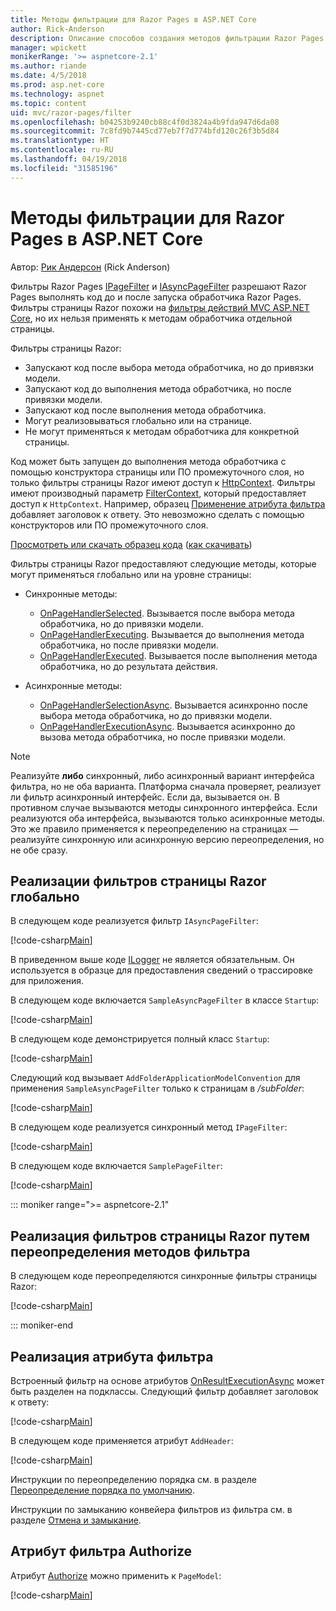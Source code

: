 ```yaml
---
title: Методы фильтрации для Razor Pages в ASP.NET Core
author: Rick-Anderson
description: Описание способов создания методов фильтрации Razor Pages в ASP.NET Core.
manager: wpickett
monikerRange: '>= aspnetcore-2.1'
ms.author: riande
ms.date: 4/5/2018
ms.prod: asp.net-core
ms.technology: aspnet
ms.topic: content
uid: mvc/razor-pages/filter
ms.openlocfilehash: b04253b9240cb88c4f0d3824a4b9fda947d6da08
ms.sourcegitcommit: 7c8fd9b7445cd77eb7f7d774bfd120c26f3b5d84
ms.translationtype: HT
ms.contentlocale: ru-RU
ms.lasthandoff: 04/19/2018
ms.locfileid: "31585196"
---
```

# <a name="filter-methods-for-razor-pages-in-aspnet-core"></a>Методы фильтрации для Razor Pages в ASP.NET Core

Автор: [Рик Андерсон](https://twitter.com/RickAndMSFT) (Rick Anderson)

Фильтры Razor Pages [IPageFilter](/dotnet/api/microsoft.aspnetcore.mvc.filters.ipagefilter?view=aspnetcore-2.0) и [IAsyncPageFilter](/dotnet/api/microsoft.aspnetcore.mvc.filters.iasyncpagefilter?view=aspnetcore-2.0) разрешают Razor Pages выполнять код до и после запуска обработчика Razor Pages. Фильтры страницы Razor похожи на [фильтры действий MVC ASP.NET Core](xref:mvc/controllers/filters#action-filters), но их нельзя применять к методам обработчика отдельной страницы. 

Фильтры страницы Razor:

* Запускают код после выбора метода обработчика, но до привязки модели.
* Запускают код до выполнения метода обработчика, но после привязки модели.
* Запускают код после выполнения метода обработчика.
* Могут реализовываться глобально или на странице.
* Не могут применяться к методам обработчика для конкретной страницы.

Код может быть запущен до выполнения метода обработчика с помощью конструктора страницы или ПО промежуточного слоя, но только фильтры страницы Razor имеют доступ к [HttpContext](/dotnet/api/microsoft.aspnetcore.mvc.razorpages.pagemodel.httpcontext?view=aspnetcore-2.0#Microsoft_AspNetCore_Mvc_RazorPages_PageModel_HttpContext). Фильтры имеют производный параметр [FilterContext](/dotnet/api/microsoft.aspnetcore.mvc.filters.filtercontext?view=aspnetcore-2.0), который предоставляет доступ к `HttpContext`. Например, образец [Применение атрибута фильтра](#ifa) добавляет заголовок к ответу. Это невозможно сделать с помощью конструкторов или ПО промежуточного слоя.

[Просмотреть или скачать образец кода](https://github.com/aspnet/Docs/tree/live/aspnetcore/tutorials/razor-pages/razor-pages-start/sample/RazorPagesMovie) ([как скачивать](xref:tutorials/index#how-to-download-a-sample))

Фильтры страницы Razor предоставляют следующие методы, которые могут применяться глобально или на уровне страницы:

* Синхронные методы:

    * [OnPageHandlerSelected](/dotnet/api/microsoft.aspnetcore.mvc.filters.ipagefilter.onpagehandlerselected?view=aspnetcore-2.0). Вызывается после выбора метода обработчика, но до привязки модели.
    * [OnPageHandlerExecuting](/dotnet/api/microsoft.aspnetcore.mvc.filters.ipagefilter.onpagehandlerexecuting?view=aspnetcore-2.0). Вызывается до выполнения метода обработчика, но после привязки модели.
    * [OnPageHandlerExecuted](/dotnet/api/microsoft.aspnetcore.mvc.filters.ipagefilter.onpagehandlerexecuted?view=aspnetcore-2.0). Вызывается после выполнения метода обработчика, но до результата действия.

* Асинхронные методы:

    * [OnPageHandlerSelectionAsync](/dotnet/api/microsoft.aspnetcore.mvc.filters.iasyncpagefilter.onpagehandlerselectionasync?view=aspnetcore-2.0). Вызывается асинхронно после выбора метода обработчика, но до привязки модели.
    * [OnPageHandlerExecutionAsync](/dotnet/api/microsoft.aspnetcore.mvc.filters.iasyncpagefilter.onpagehandlerexecutionasync?view=aspnetcore-2.0). Вызывается асинхронно до вызова метода обработчика, но после привязки модели.

> [!NOTE]
> Реализуйте **либо** синхронный, либо асинхронный вариант интерфейса фильтра, но не оба варианта. Платформа сначала проверяет, реализует ли фильтр асинхронный интерфейс. Если да, вызывается он. В противном случае вызываются методы синхронного интерфейса. Если реализуются оба интерфейса, вызываются только асинхронные методы. Это же правило применяется к переопределению на страницах — реализуйте синхронную или асинхронную версию переопределения, но не обе сразу.

## <a name="implement-razor-page-filters-globally"></a>Реализации фильтров страницы Razor глобально

В следующем коде реализуется фильтр `IAsyncPageFilter`:

[!code-csharp[Main](filter/sample/PageFilter/Filters/SampleAsyncPageFilter.cs?name=snippet1)]

В приведенном выше коде [ILogger](/dotnet/api/microsoft.extensions.logging.ilogger?view=aspnetcore-2.0) не является обязательным. Он используется в образце для предоставления сведений о трассировке для приложения.

В следующем коде включается `SampleAsyncPageFilter` в классе `Startup`:

[!code-csharp[Main](filter/sample/PageFilter/Startup.cs?name=snippet2&highlight=11)]

В следующем коде демонстрируется полный класс `Startup`:

[!code-csharp[Main](filter/sample/PageFilter/Startup.cs?name=snippet1)]

Следующий код вызывает `AddFolderApplicationModelConvention` для применения `SampleAsyncPageFilter` только к страницам в */subFolder*:

[!code-csharp[Main](filter/sample/PageFilter/Startup2.cs?name=snippet2)]

В следующем коде реализуется синхронный метод `IPageFilter`:

[!code-csharp[Main](filter/sample/PageFilter/Filters/SamplePageFilter.cs?name=snippet1)]

В следующем коде включается `SamplePageFilter`:

[!code-csharp[Main](filter/sample/PageFilter/StartupSync.cs?name=snippet2&highlight=11)]

::: moniker range=">= aspnetcore-2.1"
## <a name="implement-razor-page-filters-by-overriding-filter-methods"></a>Реализация фильтров страницы Razor путем переопределения методов фильтра

В следующем коде переопределяются синхронные фильтры страницы Razor:

[!code-csharp[Main](filter/sample/PageFilter/Pages/Index.cshtml.cs)]

::: moniker-end

<a name="ifa"></a>
## <a name="implement-a-filter-attribute"></a>Реализация атрибута фильтра

Встроенный фильтр на основе атрибутов [OnResultExecutionAsync](/dotnet/api/microsoft.aspnetcore.mvc.filters.iasyncresultfilter.onresultexecutionasync?view=aspnetcore-2.0#Microsoft_AspNetCore_Mvc_Filters_IAsyncResultFilter_OnResultExecutionAsync_Microsoft_AspNetCore_Mvc_Filters_ResultExecutingContext_Microsoft_AspNetCore_Mvc_Filters_ResultExecutionDelegate_) может быть разделен на подклассы. Следующий фильтр добавляет заголовок к ответу:

[!code-csharp[Main](filter/sample/PageFilter/Filters/AddHeaderAttribute.cs)]

В следующем коде применяется атрибут `AddHeader`:

[!code-csharp[Main](filter/sample/PageFilter/Pages/Contact.cshtml.cs?name=snippet1)]

Инструкции по переопределению порядка см. в разделе [Переопределение порядка по умолчанию](xref:mvc/controllers/filters#overriding-the-default-order).

Инструкции по замыканию конвейера фильтров из фильтра см. в разделе [Отмена и замыкание](xref:mvc/controllers/filters#cancellation-and-short-circuiting). 

<a name="auth"></a>
## <a name="authorize-filter-attribute"></a>Атрибут фильтра Authorize

Атрибут [Authorize](/dotnet/api/microsoft.aspnetcore.authorization.authorizeattribute?view=aspnetcore-2.0) можно применить к `PageModel`:

[!code-csharp[Main](filter/sample/PageFilter/Pages/ModelWithAuthFilter.cshtml.cs?highlight=7)]
